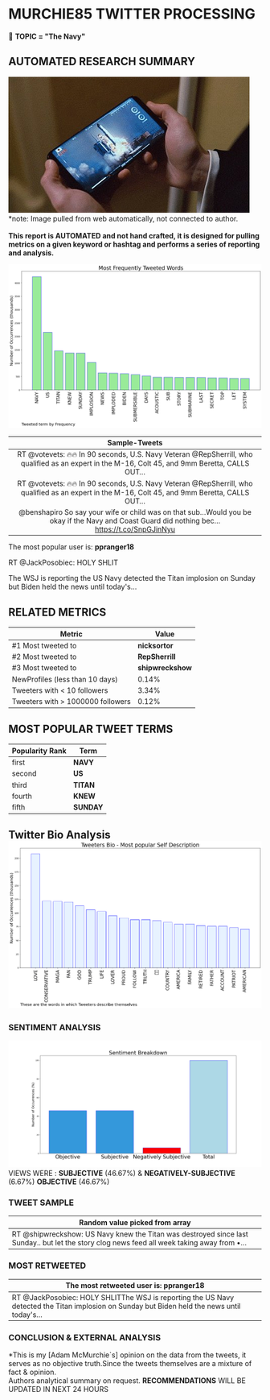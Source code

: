 # MURCHIE85 TWITTER PROCESSING 
&#x1F34E; **TOPIC = "The Navy"**

## AUTOMATED RESEARCH SUMMARY

![image](assets/2023-06-23hashtagImage.png)*note: Image pulled from web automatically, not connected to author.
<br></br>
<b> This report is AUTOMATED and not hand crafted, it is designed for pulling metrics on a given keyword or hashtag and performs a series of reporting and analysis.</b>



![image](assets/2023-06-23TWEETS.png)



|                **Sample-Tweets**        |
| :-------------: |
| RT @votevets: 🔥🔥 In 90 seconds, U.S. Navy Veteran @RepSherrill, who qualified as an expert in the M-16, Colt 45, and 9mm Beretta, CALLS OUT… |
| RT @votevets: 🔥🔥 In 90 seconds, U.S. Navy Veteran @RepSherrill, who qualified as an expert in the M-16, Colt 45, and 9mm Beretta, CALLS OUT… |
| @benshapiro So say your wife or child was on that sub…Would you be okay if the Navy and Coast Guard did nothing bec… https://t.co/SnpGJinNyu |

The most popular user is: **ppranger18**
<div class="alert alert-block alert-danger"> RT @JackPosobiec: HOLY SHLIT

The WSJ is reporting the US Navy detected the Titan implosion on Sunday but Biden held the news until today's…</div>

## RELATED METRICS<br>
| Metric | Value |
| ------------- | ------------- |
| #1 Most tweeted to  | **nicksortor** |
| #2 Most tweeted to  | **RepSherrill** |
| #3 Most tweeted to  | **shipwreckshow** |
| NewProfiles (less than 10 days) | 0.14%  |
| Tweeters with < 10 followers  | 3.34%|
| Tweeters with > 1000000 followers  | 0.12%  |



## MOST POPULAR TWEET TERMS 


| Popularity Rank  | Term |
| ------------- | ------------- |
| first  | **NAVY**  |
| second  | **US**  |
| third  | **TITAN** |
| fourth  | **KNEW**  |
| fifth  | **SUNDAY**  |


## Twitter Bio Analysis![image](assets/2023-06-23BIO.png)
### SENTIMENT ANALYSIS
![image](assets/2023-06-23sentiment.png)
VIEWS WERE : **SUBJECTIVE**  (46.67%) & **NEGATIVELY-SUBJECTIVE** (6.67%) **OBJECTIVE** (46.67%)

### TWEET SAMPLE 
| Random value picked from array |
| ------------- |
|RT @shipwreckshow: US Navy knew the Titan was destroyed since last Sunday.. but let the story clog news feed all week taking away from •… |

### MOST RETWEETED 

| The most retweeted user is: **ppranger18**  |
| ------------- |
| RT @JackPosobiec: HOLY SHLITThe WSJ is reporting the US Navy detected the Titan implosion on Sunday but Biden held the news until today's… |

### CONCLUSION & EXTERNAL ANALYSIS

*This is my [Adam McMurchie`s] opinion on the data from the tweets, it serves as no objective truth.Since the tweets themselves are a mixture of fact & opinion.<br>
Authors analytical summary on request.
**RECOMMENDATIONS** WILL BE UPDATED IN NEXT  24 HOURS <br>